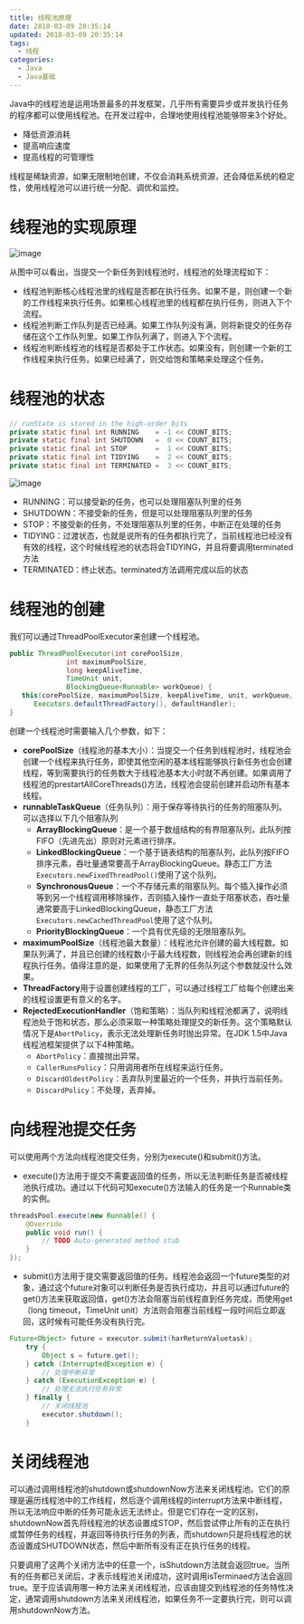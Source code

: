 ```yaml
---
title: 线程池原理
date: 2018-03-09 20:35:14
updated: 2018-03-09 20:35:14
tags:
  - 线程
categories: 
  - Java
  - Java基础
---
```


Java中的线程池是运用场景最多的并发框架，几乎所有需要异步或并发执行任务的程序都可以使用线程池。在开发过程中，合理地使用线程池能够带来3个好处。
- 降低资源消耗
- 提高响应速度
- 提高线程的可管理性

线程是稀缺资源，如果无限制地创建，不仅会消耗系统资源，还会降低系统的稳定性，使用线程池可以进行统一分配、调优和监控。

<!-- more -->

# 线程池的实现原理
![image](https://pic.winsky.wang/images/2018/05/07/SouthEast.png)

从图中可以看出，当提交一个新任务到线程池时，线程池的处理流程如下：
- 线程池判断核心线程池里的线程是否都在执行任务。如果不是，则创建一个新的工作线程来执行任务。如果核心线程池里的线程都在执行任务，则进入下个流程。
- 线程池判断工作队列是否已经满。如果工作队列没有满，则将新提交的任务存储在这个工作队列里。如果工作队列满了，则进入下个流程。
- 线程池判断线程池的线程是否都处于工作状态。如果没有，则创建一个新的工作线程来执行任务。如果已经满了，则交给饱和策略来处理这个任务。

# 线程池的状态
```Java
// runState is stored in the high-order bits
private static final int RUNNING    = -1 << COUNT_BITS;
private static final int SHUTDOWN   =  0 << COUNT_BITS;
private static final int STOP       =  1 << COUNT_BITS;
private static final int TIDYING    =  2 << COUNT_BITS;
private static final int TERMINATED =  3 << COUNT_BITS;
```
![image](https://pic.winsky.wang/images/2018/05/07/08000847-0a9caed4d6914485b2f56048c668251a.jpg)

- RUNNING：可以接受新的任务，也可以处理阻塞队列里的任务
- SHUTDOWN：不接受新的任务，但是可以处理阻塞队列里的任务
- STOP：不接受新的任务，不处理阻塞队列里的任务，中断正在处理的任务
- TIDYING：过渡状态，也就是说所有的任务都执行完了，当前线程池已经没有有效的线程，这个时候线程池的状态将会TIDYING，并且将要调用terminated方法
- TERMINATED：终止状态。terminated方法调用完成以后的状态


# 线程池的创建
我们可以通过ThreadPoolExecutor来创建一个线程池。
```Java
public ThreadPoolExecutor(int corePoolSize,
              int maximumPoolSize,
              long keepAliveTime,
              TimeUnit unit,
              BlockingQueue<Runnable> workQueue) {
   this(corePoolSize, maximumPoolSize, keepAliveTime, unit, workQueue,
      Executors.defaultThreadFactory(), defaultHandler);
}
```
创建一个线程池时需要输入几个参数，如下：
- **corePoolSize**（线程池的基本大小）：当提交一个任务到线程池时，线程池会创建一个线程来执行任务，即使其他空闲的基本线程能够执行新任务也会创建线程，等到需要执行的任务数大于线程池基本大小时就不再创建。如果调用了线程池的prestartAllCoreThreads()方法，线程池会提前创建并启动所有基本线程。
- **runnableTaskQueue**（任务队列）：用于保存等待执行的任务的阻塞队列。可以选择以下几个阻塞队列
    - **ArrayBlockingQueue**：是一个基于数组结构的有界阻塞队列，此队列按FIFO（先进先出）原则对元素进行排序。
    - **LinkedBlockingQueue**：一个基于链表结构的阻塞队列，此队列按FIFO排序元素，吞吐量通常要高于ArrayBlockingQueue。静态工厂方法`Executors.newFixedThreadPool()`使用了这个队列。
    - **SynchronousQueue**：一个不存储元素的阻塞队列。每个插入操作必须等到另一个线程调用移除操作，否则插入操作一直处于阻塞状态，吞吐量通常要高于LinkedBlockingQueue，静态工厂方法`Executors.newCachedThreadPool`使用了这个队列。
    - **PriorityBlockingQueue**：一个具有优先级的无限阻塞队列。
- **maximumPoolSize**（线程池最大数量）：线程池允许创建的最大线程数。如果队列满了，并且已创建的线程数小于最大线程数，则线程池会再创建新的线程执行任务。值得注意的是，如果使用了无界的任务队列这个参数就没什么效果。
- **ThreadFactory**用于设置创建线程的工厂，可以通过线程工厂给每个创建出来的线程设置更有意义的名字。
- **RejectedExecutionHandler**（饱和策略）：当队列和线程池都满了，说明线程池处于饱和状态，那么必须采取一种策略处理提交的新任务。这个策略默认情况下是`AbortPolicy`，表示无法处理新任务时抛出异常。在JDK 1.5中Java线程池框架提供了以下4种策略。 
    - `AbortPolicy`：直接抛出异常。
    - `CallerRunsPolicy`：只用调用者所在线程来运行任务。
    - `DiscardOldestPolicy`：丢弃队列里最近的一个任务，并执行当前任务。
    - `DiscardPolicy`：不处理，丢弃掉。

# 向线程池提交任务
可以使用两个方法向线程池提交任务，分别为execute()和submit()方法。
- execute()方法用于提交不需要返回值的任务，所以无法判断任务是否被线程池执行成功。通过以下代码可知execute()方法输入的任务是一个Runnable类的实例。
```Java
threadsPool.execute(new Runnable() {
    @Override
    public void run() {
        // TODO Auto-generated method stub
    }
});
```
- submit()方法用于提交需要返回值的任务。线程池会返回一个future类型的对象，通过这个future对象可以判断任务是否执行成功，并且可以通过future的get()方法来获取返回值，get()方法会阻塞当前线程直到任务完成，而使用get（long timeout，TimeUnit unit）方法则会阻塞当前线程一段时间后立即返回，这时候有可能任务没有执行完。
```Java
Future<Object> future = executor.submit(harReturnValuetask);
    try {
        Object s = future.get();
    } catch (InterruptedException e) {
        // 处理中断异常
    } catch (ExecutionException e) {
        // 处理无法执行任务异常
    } finally {
        // 关闭线程池
        executor.shutdown();
    }
```

# 关闭线程池
可以通过调用线程池的shutdown或shutdownNow方法来关闭线程池。它们的原理是遍历线程池中的工作线程，然后逐个调用线程的interrupt方法来中断线程，所以无法响应中断的任务可能永远无法终止。但是它们存在一定的区别，shutdownNow首先将线程池的状态设置成STOP，然后尝试停止所有的正在执行或暂停任务的线程，并返回等待执行任务的列表，而shutdown只是将线程池的状态设置成SHUTDOWN状态，然后中断所有没有正在执行任务的线程。

只要调用了这两个关闭方法中的任意一个，isShutdown方法就会返回true。当所有的任务都已关闭后，才表示线程池关闭成功，这时调用isTerminaed方法会返回true。至于应该调用哪一种方法来关闭线程池，应该由提交到线程池的任务特性决定，通常调用shutdown方法来关闭线程池，如果任务不一定要执行完，则可以调用shutdownNow方法。